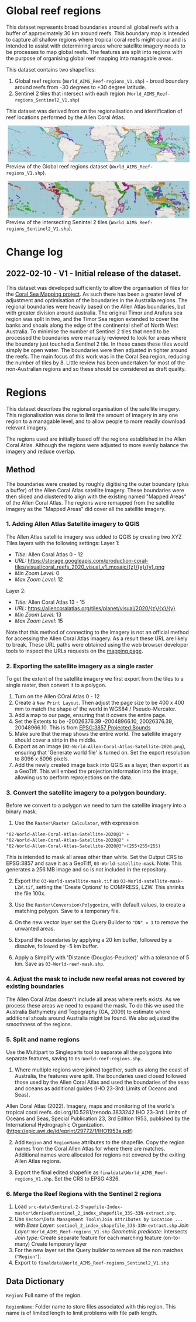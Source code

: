 # Global reef regions
This dataset represents broad boundaries around all global reefs with a buffer of 
approximately 30 km around reefs. This boundary map is intended to capture all
shallow regions where tropical coral reefs might occur and is intended to assist with
determining areas where satellite imagery needs to be processes to map global reefs.
The features are split into regions with the purpose of organising global reef mapping 
into managable areas. 

This dataset contains two shapefiles:
1. Global reef regions (`World_AIMS_Reef-regions_V1.shp`) - broad boundary around reefs from -30 degrees to +30 degree latitude.
2. Sentinel 2 tiles that intersect with each region (`World_AIMS_Reef-regions_Sentinel2_V1.shp`)

This dataset was derived from on the regionalisation and identification of reef locations
performed by the Allen Coral Atlas. 

![Preview map of reef regions dataset](media/Reef-regions-preview-map.png)
Preview of the Global reef regions dataset (`World_AIMS_Reef-regions_V1.shp`).

![Preview map of reef regions dataset](media/Reef-regions-sentinel2-preview-map.png)
Preview of the intersecting Senintel 2 tiles (`World_AIMS_Reef-regions_Sentinel2_V1.shp`).

# Change log
## 2022-02-10 - V1 - Initial release of the dataset. 
This dataset was developed sufficiently to allow the organisation of files for the 
[Coral Sea Mapping project](https://eatlas.org.au/projects-other/coral-sea-reef-mapping). As such
there has been a greater level of adjustment and optimisation of the boundaries in the Australia
regions.
The regional boundaries were heavily based on the Allen Atlas boundaries, but with greater division 
around australia. The original Timor and Arafura sea region was split in two, and the Timor Sea region extended
to cover the banks and shoals along the edge of the continental shelf of North West Australia. To minimise
the number of Sentinel 2 tiles that need to be processed the boundaries were manually reviewed to look for
areas where the boundary just touched a Sentinel 2 tile. In these cases these tiles would simply be open
water. The boundaries were then adjusted in tighter around the reefs. The main focus of this work was
in the Coral Sea region, reducing the number of tiles by 8. Little review has been undertaken for 
most of the non-Australian regions and so these should be considered as draft quality.

# Regions
This dataset describes the regional organisation of the satellite imagery. This
regionalisation was done to limit the amount of imagery in any one region to a 
managable level, and to allow people to more readily download relevant imagery.

The regions used are initially based off the regions established in the Allen Coral Atlas.
Although the regions were adjusted to more evenly balance the imagery and reduce overlap.

## Method 

The boundaries were created by roughly digitising the outer boundary (plus a buffer) of
the Allen Coral Atlas satellite imagery. These boundaries were then sliced and clustered
to align with the existing named "Mapped Areas" of the Allen Coral Atlas. The regions were
remapped from the satellite imagery as the "Mapped Areas" did cover all the satellite imagery.

### 1. Adding Allen Atlas Satellite imagery to QGIS
The Allen Atlas satellite imagery was added to QGIS by creating two XYZ Tiles layers with the 
following settings:
Layer 1:
- *Title:* Allen Coral Atlas 0 - 12
- *URL:* https://storage.googleapis.com/production-coral-tiles/visual/coral_reefs_2020_visual_v1_mosaic/{z}/{x}/{y}.png
- *Min Zoom Level:* 0
- *Max Zoom Level:* 12

Layer 2:
- *Title:* Allen Coral Atlas 13 - 15
- *URL:* https://allencoralatlas.org/tiles/planet/visual/2020/{z}/{x}/{y}
- *Min Zoom Level:* 13
- *Max Zoom Level:* 15

Note that this method of connecting to the imagery is not an official method for accessing the 
Allen Coral Atlas imagery. As a result these URL are likely to break. These URL paths were
obtained using the web browser developer tools to inspect the URLs requests on the 
[mapping page](https://www.allencoralatlas.org/atlas/).

### 2. Exporting the satellite imagery as a single raster
To get the extent of the satellite imagery we first export from the tiles to a single raster,
then convert it to a polygon. 
1. Turn on the Allen COral Atlas 0 - 12
2. Create a `New Print Layout`. Then adjust the page size to be 400 x 400 mm to match the shape of the
world in WGS84 / Pseudo-Mercator. 
3. Add a map to our page, ensuring that it covers the entire page. 
4. Set the Extents to be -20026376.39 -20048966.10, 20026376.39, 20048966.10. This is from 
[EPSG:3857 Projected Bounds](https://epsg.io/3857)
4. Make sure that the map shows the entire world. The satellite imagery should cover a strip in the middle.
5. Export as an image (`02-World-Allen-Coral-Atlas-Satellite-2020.png`), ensuring that 'Generate world file' is turned on. 
Set the export resolution to 8096 x 8096 pixels. 
6. Add the newly created image back into QGIS as a layer, then export it as a GeoTiff. This will embed the
projection information into the image, allowing us to perform reprojections on the data.

### 3. Convert the satellite imagery to a polygon boundary.
Before we convert to a polygon we need to turn the satellite imagery into a binary mask.
1. Use the `Raster\Raster Calculator`, with expression 
 ```
 "02-World-Allen-Coral-Atlas-Satellite-2020@1" + 
 "02-World-Allen-Coral-Atlas-Satellite-2020@2" + 
 "02-World-Allen-Coral-Atlas-Satellite-2020@3"<(255+255+255)
 ```

 This is intended to mask all areas other than white.
 Set the Output CRS to EPSG:3857 and save it as a GeoTiff, `03-World-satellite-mask`.
 Note: This generates a 256 MB image and so is not included in the repository.

2. Export the `03-World-satellite-mask.tif` as `03-World-satellite-mask-LZW.tif`, setting
the 'Create Options' to COMPRESS, LZW. This shrinks the file 100x.

3. Use the `Raster\Conversion\Polygonize`, with default values, to create a matching polygon. 
Save to a temporary file.

4. On the new vector layer set the Query Builder to `"DN" = 1` to remove the unwanted areas.

5. Expand the boundaries by applying a 20 km buffer, followed by a dissolve, followed by -5 km buffer.

6. Apply a Simplify with 'Distance (Douglas-Peucker)' with a tolerance of 5 km. Save as `03-World-reef-mask.shp`.

### 4. Adjust the mask to include new reefal areas not covered by existing boundaries
The Allen Coral Atlas doesn't include all areas where reefs exists. As we process these areas we need to expand
the mask. To do this we used the Australia Bathymetry and Topography (GA, 2009) to estimate where additional
shoals around Australia might be found. We also adjusted the smoothness of the regions.

### 5. Split and name regions
Use the Multipart to Singleparts tool to separate all the polygons into separate features, saving to 
`05-World-reef-regions.shp`. 
1. Where multiple regions were joined together, such as along the coast of Australia, the features were
split. The boundaries used closed followed those used by the Allen Coral Atlas and used the boundaries
of the seas and oceans as additional guides (IHO 23-3rd: Limits of Oceans and Seas).

 Allen Coral Atlas (2022). Imagery, maps and monitoring of the world's tropical coral reefs. doi.org/10.5281/zenodo.3833242
IHO 23-3rd: Limits of Oceans and Seas, Special Publication 23, 3rd Edition 1953, published by the 
International Hydrographic Organization. (https://epic.awi.de/id/eprint/29772/1/IHO1953a.pdf)

2. Add `Region` and `RegionName` attributes to the shapefile. Copy the region names from the 
Coral Allen Atlas for where there are matches. Additional names were allocated for regions not
covered by the exiting Allen Atlas regions. 

3. Export the final edited shapefile as `finaldata\World_AIMS_Reef-regions_V1.shp`. Set the CRS to EPSG:4326.

### 6. Merge the Reef Regions with the Sentinel 2 regions
1. Load `src-data\Sentinel-2-Shapefile-Index-master\derived\sentinel_2_index_shapefile_33S-33N-extract.shp`.
2. Use `Vector\Data Management Tools\Join Attributes by Location ...` with 
 *Base Layer:* `sentinel_2_index_shapefile_33S-33N-extract.shp`
 *Join Layer:* `World_AIMS_Reef-regions_V1.shp`
 *Geometric predicate:* intersects
 *Join type:* Create separate feature for each marching feature (on-to-many)
Create temporary layer
3. For the new layer set the Query builder to remove all the non matches (`"Region"`).
4. Export to `finaldata\World_AIMS_Reef-regions_Sentinel2_V1.shp`


## Data Dictionary
`Region`: Full name of the region.

`RegionName`: Folder name to store files associated with this region. This name is of limited length
to limit problems with file path length.

